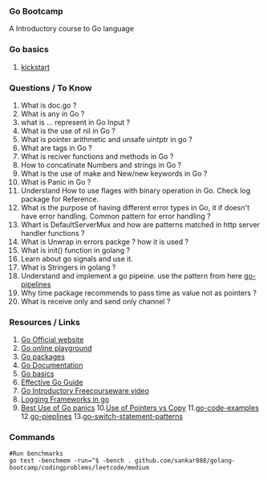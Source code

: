### Go Bootcamp
A Introductory course to Go language

### Go basics
1. [kickstart](demo/kickstart/kickstart.md)

### Questions / To Know
1. What is doc.go ?
2. What is any in Go ?
3. what is ... represent in Go Input ?
4. What is the use of nil in Go ?
5. What is pointer arithmetic and unsafe uintptr in go ?
6. What are tags in Go ?
7. What is reciver functions and methods in Go ?
8. How to concatinate Numbers and strings in Go ?
9. What is the use of make and New/new keywords in Go ?
10. What is Panic in Go ?
11. Understand How to use flages with binary operation in Go. Check log package for Reference.
12. What is the purpose of having different error types in Go, it if doesn't have error handling. Common pattern for error handling ?
13. Whart is DefaultServerMux and how are patterns matched in http server handler functions ?
14. What is Unwrap in errors packge ? how it is used ?
15. What is init() function in golang ?
16. Learn about go signals and use it.
17. What is Stringers in golang ?
18. Understand and implement a go pipeine. use the pattern from here [go-pipelines](https://go.dev/blog/pipelines)
19. Why time package recommends to pass time as value not as pointers ?
20. What is receive only and send only channel ?

### Resources / Links
1. [Go Official website](https://go.dev/)
2. [Go online playground](https://go.dev/play/)
3. [Go packages](https://pkg.go.dev/)
4. [Go Documentation](https://go.dev/doc/)
5. [Go basics](https://github.com/gophertuts/go-basics/tree/master/packages)
6. [Effective Go Guide](https://go.dev/doc/effective_go)
7. [Go Introductory Freecourseware video](https://www.youtube.com/watch?v=YS4e4q9oBaU&t=348s)
8. [Logging Frameworks in go](https://blog.logrocket.com/5-structured-logging-packages-for-go/)
9. [Best Use of Go panics](https://pkg.go.dev/encoding/json#section-sourcefiles)
10.[Use of Pointers vs Copy](https://www.ardanlabs.com/blog/2017/06/design-philosophy-on-data-and-semantics.html)
11.[go-code-examples](https://golang.hotexamples.com/)
12.[go-pieplines](https://go.dev/blog/pipelines)
13.[go-switch-statement-patterns](https://yourbasic.org/golang/switch-statement/)

### Commands
```
#Run benchmarks
go test -benchmem -run=^$ -bench . github.com/sankar888/golang-bootcamp/codingproblems/leetcode/medium
```
